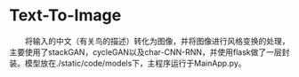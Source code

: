 # Text-To-Image

&emsp;&emsp;将输入的中文（有关鸟的描述）转化为图像，并将图像进行风格变换的处理，主要使用了stackGAN，cycleGAN以及char-CNN-RNN，并使用flask做了一层封装。模型放在./static/code/models下，主程序运行于MainApp.py。